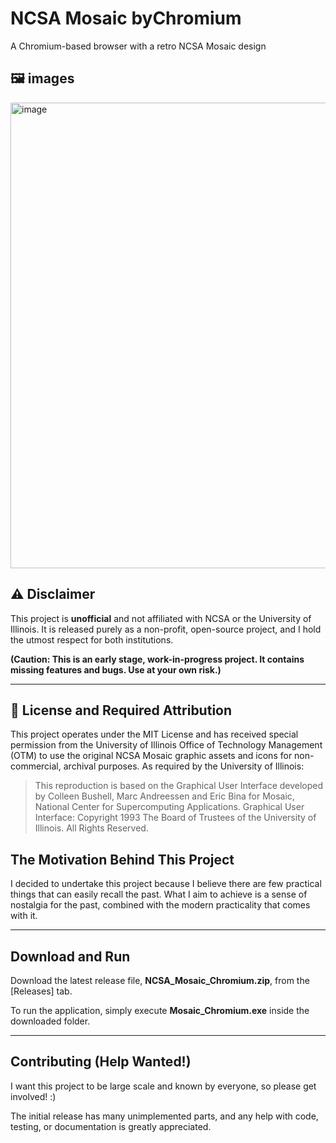 # NCSA Mosaic byChromium
A Chromium-based browser with a retro NCSA Mosaic design
## 🖼️ images
<img width="1363" height="745" alt="image" src="https://github.com/user-attachments/assets/c94a9476-1b18-4f00-9230-61b7f748e23d" />



## ⚠️ Disclaimer
This project is **unofficial** and not affiliated with NCSA or the University of Illinois. It is released purely as a non-profit, open-source project, and I hold the utmost respect for both institutions.

**(Caution: This is an early stage, work-in-progress project. It contains missing features and bugs. Use at your own risk.)**

---
## 📜 License and Required Attribution

This project operates under the MIT License and has received special permission from the University of Illinois Office of Technology Management (OTM) to use the original NCSA Mosaic graphic assets and icons for non-commercial, archival purposes.
As required by the University of Illinois:
>This reproduction is based on the Graphical User Interface developed by Colleen Bushell, Marc Andreessen and Eric Bina for Mosaic, National Center for Supercomputing Applications. Graphical User Interface: Copyright 1993 The Board of Trustees of the University of Illinois. All Rights Reserved.


## The Motivation Behind This Project
I decided to undertake this project because I believe there are few practical things that can easily recall the past. What I aim to achieve is a sense of nostalgia for the past, combined with the modern practicality that comes with it.

---

## Download and Run
Download the latest release file, **NCSA_Mosaic_Chromium.zip**, from the [Releases] tab.

To run the application, simply execute **Mosaic_Chromium.exe** inside the downloaded folder.

---

## Contributing (Help Wanted!)
I want this project to be large scale and known by everyone, so please get involved! :)

The initial release has many unimplemented parts, and any help with code, testing, or documentation is greatly appreciated.





